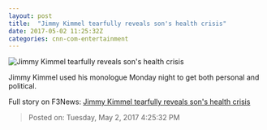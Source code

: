 ```yaml
---
layout: post
title:  "Jimmy Kimmel tearfully reveals son's health crisis"
date: 2017-05-02 11:25:32Z
categories: cnn-com-entertainment
---
```


![Jimmy Kimmel tearfully reveals son's health crisis](http://i2.cdn.cnn.com/cnnnext/dam/assets/170502041926-jimmy-kimmel-may-1-2017-super-tease.jpg)

Jimmy Kimmel used his monologue Monday night to get both personal and political.


Full story on F3News: [Jimmy Kimmel tearfully reveals son's health crisis](http://www.f3nws.com/n/qYevKG)

> Posted on: Tuesday, May 2, 2017 4:25:32 PM
